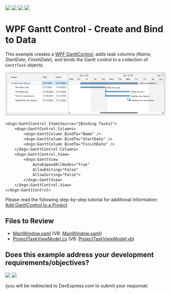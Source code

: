 <!-- default badges list -->
![](https://img.shields.io/endpoint?url=https://codecentral.devexpress.com/api/v1/VersionRange/190572173/22.2.2%2B)
[![](https://img.shields.io/badge/Open_in_DevExpress_Support_Center-FF7200?style=flat-square&logo=DevExpress&logoColor=white)](https://supportcenter.devexpress.com/ticket/details/T830769)
[![](https://img.shields.io/badge/📖_How_to_use_DevExpress_Examples-e9f6fc?style=flat-square)](https://docs.devexpress.com/GeneralInformation/403183)
[![](https://img.shields.io/badge/💬_Leave_Feedback-feecdd?style=flat-square)](#does-this-example-address-your-development-requirementsobjectives)
<!-- default badges end -->

# WPF Gantt Control - Create and Bind to Data

This example creates a [WPF GanttControl](https://docs.devexpress.com/WPF/400329/controls-and-libraries/gantt-control), adds task columns (*Name*, *StartDate*, *FinishDate*), and binds the Gantt control to a collection of `GanttTask` objects.

![WPF Gantt Control, DevExpress](https://raw.githubusercontent.com/DevExpress-Examples/wpf-ganttcontrol-getting-started/22.2.2%2B/i/wpf-gantt-control-devexpress.png)

```xaml
<dxgn:GanttControl ItemsSource="{Binding Tasks}">
    <dxgn:GanttControl.Columns>
        <dxgn:GanttColumn BindTo="Name" />
        <dxgn:GanttColumn BindTo="StartDate" />
        <dxgn:GanttColumn BindTo="FinishDate" />
    </dxgn:GanttControl.Columns>
    <dxgn:GanttControl.View>
        <dxgn:GanttView
            AutoExpandAllNodes="True"
            AllowEditing="False"
            AllowSorting="False">
        </dxgn:GanttView>
    </dxgn:GanttControl.View>
</dxgn:GanttControl>
```

Please read the following step-by-step tutorial for additional information: [Add GanttControl to a Project](https://docs.devexpress.com/WPF/400331/controls-and-libraries/gantt-control/getting-started/add-ganttcontrol-to-a-project).


## Files to Review

* [MainWindow.xaml](./CS/GanttControlDemoApp/MainWindow.xaml) (VB: [MainWindow.xaml](./VB/GanttControlDemoApp/MainWindow.xaml))
* [ProjectTaskViewModel.cs](./CS/GanttControlDemoApp/ProjectTaskViewModel.cs) (VB: [ProjectTaskViewModel.vb](./VB/GanttControlDemoApp/ProjectTaskViewModel.vb))
<!-- feedback -->
## Does this example address your development requirements/objectives?

[<img src="https://www.devexpress.com/support/examples/i/yes-button.svg"/>](https://www.devexpress.com/support/examples/survey.xml?utm_source=github&utm_campaign=wpf-ganttcontrol-getting-started&~~~was_helpful=yes) [<img src="https://www.devexpress.com/support/examples/i/no-button.svg"/>](https://www.devexpress.com/support/examples/survey.xml?utm_source=github&utm_campaign=wpf-ganttcontrol-getting-started&~~~was_helpful=no)

(you will be redirected to DevExpress.com to submit your response)
<!-- feedback end -->

